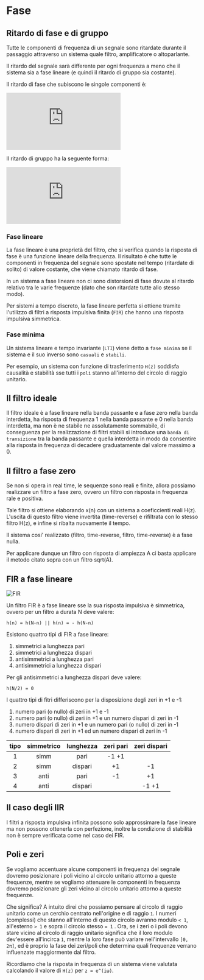 # Fase

## Ritardo di fase e di gruppo

Tutte le componenti di frequenza di un segnale sono ritardate durante il
passaggio attraverso un sistema quale filtro, amplificatore o altoparlante.

Il ritardo del segnale sarà differente per ogni frequenza a meno che il
sistema sia a fase lineare (e quindi il ritardo di gruppo sia costante).

Il ritardo di fase che subiscono le singole componenti è: 

![Phase_Delay](http://latex.codecogs.com/gif.latex?tp%28%5Comega%29%20%3D%20-%20%5Cfrac%7B%5CTheta%28%5Comega%29%7D%7B%5Comega%7D)

Il ritardo di gruppo ha la seguente forma: 

![Group_Delay](http://latex.codecogs.com/gif.latex?tg%28%5Comega%29%20%3D%20-%20%5Cfrac%7Bd%5CTheta%28%5Comega%29%7D%7Bd%5Comega%7D)

### Fase lineare

La fase lineare è una proprietà del filtro, che si verifica quando la risposta
di fase è una funzione lineare della frequenza. Il risultato è che tutte le
componenti in frequenza del segnale sono spostate nel tempo (ritardate di
solito) di valore costante, che viene chiamato ritardo di fase.

In un sistema a fase lineare non ci sono distorsioni di fase dovute al ritardo
relativo tra le varie frequenze (dato che son ritardate tutte allo stesso modo).

Per sistemi a tempo discreto, la fase lineare perfetta si ottiene tramite
l'utilizzo di filtri a risposta impulsiva finita (`FIR`) che hanno una risposta
impulsiva simmetrica.

### Fase minima

Un sistema lineare e tempo invariante (`LTI`) viene detto a `fase minima` se il
sistema e il suo inverso sono `casuali` e `stabili`.

Per esempio, un sistema con funzione di trasferimento `H(z)` soddisfa causalità
e stabilità sse tutti i `poli` stanno all'interno del circolo di raggio
unitario.

## Il filtro ideale

Il filtro ideale è a fase lineare nella banda passante e a fase zero nella banda
interdetta, ha risposta di frequenza 1 nella banda passante e 0 nella banda
interdetta, ma non è ne stabile ne assolutamente sommabile, di conseguenza per
la realizzazione di filtri stabili si introduce una `banda di transizione` tra
la banda passante e quella interdetta in modo da consentire alla risposta in
frequenza di decadere graduatamente dal valore massimo a 0. 

## Il filtro a fase zero

Se non si opera in real time, le sequenze sono reali e finite, allora possiamo
realizzare un filtro a fase zero, ovvero un filtro con risposta in frequenza
rale e positiva. 

Tale filtro si ottiene elaborando x(n) con un sistema a coeficcienti reali H(z).
L'uscita di questo filtro viene invertita (time-reverse) e rifiltrata con lo
stesso filtro H(z), e infine si ribalta nuovamente il tempo.

Il sistema cosi' realizzato (filtro, time-reverse, filtro, time-reverse) è a
fase nulla.

Per applicare dunque un filtro con risposta di ampiezza A ci basta applicare il
metodo citato sopra con un filtro sqrt(A).

## FIR a fase lineare

![FIR](https://upload.wikimedia.org/wikipedia/commons/thumb/9/9b/FIR_Filter.svg/800px-FIR_Filter.svg.png)

Un filtro FIR è a fase lineare sse la sua risposta impulsiva è simmetrica,
ovvero per un filtro a durata N deve valere: 

    h(n) = h(N-n) || h(n) = - h(N-n)

Esistono quattro tipi di FIR a fase lineare:

1. simmetrici a lunghezza pari
2. simmetrici a lunghezza dispari
3. antisimmetrici a lunghezza pari 
4. antisimmetrici a lunghezza dispari

Per gli antisimmetrici a lunghezza dispari deve valere:
    
    h(N/2) = 0

I quattro tipi di fitri differiscono per la disposizione degli zeri in +1 e -1:

1. numero pari (o nullo) di zeri in +1 e -1 
2. numero pari (o nullo) di zeri in +1 e un numero dispari di zeri in
   -1
3. numero dispari di zeri in +1 e un numero pari (o nullo) di zeri in
   -1
4. numero dispari di zeri in +1 ed un numero dispari di zeri in -1


| tipo | simmetrico | lunghezza | zeri pari  | zeri dispari |
|:----:|:----------:|:---------:|:----------:|:------------:|
| 1    |    simm    |   pari    |  -1 +1     |              |
| 2    |    simm    |  dispari  |    +1      |      -1      |
| 3    |    anti    |   pari    |    -1      |      +1      |
| 4    |    anti    |  dispari  |            |    -1 +1     |

## Il caso degli IIR

I filtri a risposta impulsiva infinita possono solo approssimare la fase lineare
ma non possono ottenerla con perfezione, inoltre la condizione di stabilità non
è sempre verificata come nel caso dei FIR.

## Poli e zeri

Se vogliamo accentuare alcune componenti in frequenza del segnale dovremo
posizionare i poli vicino al circolo unitario attorno a queste frequenze, mentre
se vogliamo attenuare le componenti in frequenza dovremo posizionare gli zeri
vicino al circolo unitario attorno a queste frequenze.

Che significa? A intuito direi che possiamo pensare al circolo di raggio unitario come un cerchio centrato nell'origine e di raggio `1`. I numeri (complessi) che stanno all'interno di questo circolo avranno modulo `< 1`, all'esterno `> 1` e sopra il circolo stesso `= 1` . Ora, se i zeri o i poli devono stare vicino al circolo di raggio unitario significa che il loro modulo dev'essere all'incirca `1`, mentre la loro fase può variare nell'intervallo `[0, 2π]`, ed è proprio la fase dei zeri/poli che determina quali frequenze verrano influenzate maggiormente dal filtro.

Ricordiamo che la risposta in frequenza di un sistema viene valutata calcolando il valore di `H(z)` per `z = e^(iω)`.
